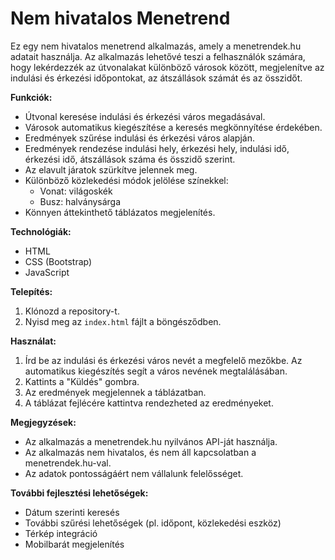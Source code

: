 # Nem hivatalos Menetrend

Ez egy nem hivatalos menetrend alkalmazás, amely a menetrendek.hu adatait használja. Az alkalmazás lehetővé teszi a felhasználók számára, hogy lekérdezzék az útvonalakat különböző városok között,  megjelenítve az indulási és érkezési időpontokat, az átszállások számát és az összidőt.

**Funkciók:**

* Útvonal keresése indulási és érkezési város megadásával.
* Városok automatikus kiegészítése a keresés megkönnyítése érdekében.
* Eredmények szűrése indulási és érkezési város alapján.
* Eredmények rendezése indulási hely, érkezési hely, indulási idő, érkezési idő, átszállások száma és összidő szerint.
* Az elavult járatok szürkítve jelennek meg.
* Különböző közlekedési módok jelölése színekkel:
    * Vonat: világoskék
    * Busz: halványsárga
* Könnyen áttekinthető táblázatos megjelenítés.


**Technológiák:**

* HTML
* CSS (Bootstrap)
* JavaScript

**Telepítés:**

1. Klónozd a repository-t.
2. Nyisd meg az `index.html` fájlt a böngésződben.

**Használat:**

1. Írd be az indulási és érkezési város nevét a megfelelő mezőkbe.  Az automatikus kiegészítés segít a város nevének megtalálásában.
2. Kattints a "Küldés" gombra.
3. Az eredmények megjelennek a táblázatban.
4. A táblázat fejlécére kattintva rendezheted az eredményeket.


**Megjegyzések:**

* Az alkalmazás a menetrendek.hu nyilvános API-ját használja.
* Az alkalmazás nem hivatalos, és nem áll kapcsolatban a menetrendek.hu-val.
* Az adatok pontosságáért nem vállalunk felelősséget.


**További fejlesztési lehetőségek:**

* Dátum szerinti keresés
* További szűrési lehetőségek (pl. időpont, közlekedési eszköz)
* Térkép integráció
* Mobilbarát megjelenítés
